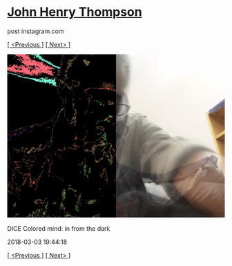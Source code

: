 # [John Henry Thompson](../README.md)
post instagram.com

[[ <Previous ]](2018-03-03-1.md) [[ Next> ]](2018-03-03-3.md)

[![](../media/2018-03-03/DICE-Colored-mind-in-from-the-dark.jpg)](../README.md)

DICE Colored mind: in from the dark

2018-03-03 19:44:18

[[ <Previous ]](2018-03-03-1.md) [[ Next> ]](2018-03-03-3.md)